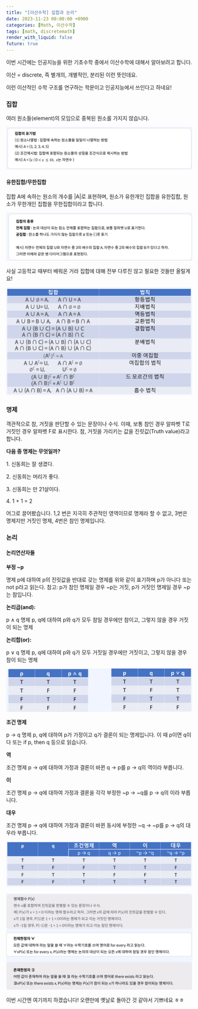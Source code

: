 ```yaml
---
title: "[이산수학] 집합과 논리"
date: 2023-11-23 00:00:00 +0900
categories: [Math, 이산수학]
tags: [math, discretemath]
render_with_liquid: false
future: true
---
```


이번 시간에는 인공지능을 위한 기초수학 중에서 이산수학에 대해서 알아보려고 합니다.

이산 = discrete, 즉 별개의, 개별적인, 분리된 이런 뜻인데요.

이런 이산적인 수학 구조를 연구하는 학문이고 인공지능에서 쓰인다고 하네요!

### **집합**

여러 원소들(element)의 모임으로 중복된 원소를 가지지 않습니다.

![Desktop View](/assets/img/Math/Discrete-Math/Set/1.png)

#### **유한집합/무한집합**

집합 A에 속하는 원소의 개수를 |A|로 표현하며, 원소가 유한개인 집합을 유한집합, 원소가 무한개인 집합을 무한집합이라고 합니다.

![Desktop View](/assets/img/Math/Discrete-Math/Set/2.png)

사실 고등학교 때부터 배워온 거라 집합에 대해 전부 다루진 않고 필요한 것들만 올릴게요!

![Desktop View](/assets/img/Math/Discrete-Math/Set/3.png)

### **명제**

객관적으로 참, 거짓을 판단할 수 있는 문장이나 수식. 이때, 보통 참인 경우 알파벳 T로 거짓인 경우 알파벳 F로 표시한다. 참, 거짓을 가리키는 값을 진릿값(Truth value)라고 합니다.

**다음 중 명제는 무엇일까?**

1\. 신동희는 잘 생겼다.

2\. 신동희는 머리가 좋다.

3\. 신동희는 만 21살이다.

4\. 1 + 1 = 2

어그로 끌어봤습니다. 1,2 번은 지극히 주관적인 영역이므로 명제라 할 수 없고, 3번은 명제지만 거짓인 명제, 4번은 참인 명제입니다.

### **논리**

#### **논리연산자들**

**부정 ~p**

명제 p에 대하여 p의 진릿값을 반대로 갖는 명제를 위와 같이 표기하며 p가 아니다 또는 not p라고 읽는다. 참고: p가 참인 명제일 경우 ~p는 거짓, p가 거짓인 명제일 경우 ~p는 참입니다.

**논리곱(and):**

p ∧ q 명제 p, q에 대하여 p와 q가 모두 참일 경우에만 참이고, 그렇지 않을 경우 거짓이 되는 명제

**논리합(or):**

p ∨ q 명제 p, q에 대하여 p와 q가 모두 거짓일 경우에만 거짓이고, 그렇지 않을 경우 참이 되는 명제

![Desktop View](/assets/img/Math/Discrete-Math/Set/4.png)

**조건 명제**

p → q 명제 p, q에 대하여 p가 가정이고 q가 결론이 되는 명제입니다. 이 때 p이면 q이다 또는 if p, then q 등으로 읽습니다.

**역**

조건 명제 p → q에 대하여 가정과 결론이 바뀐 q → p를 p → q의 역이라 부릅니다.

**이**

조건 명제 p → q에 대하여 가정과 결론을 각각 부정한 ~p → ~q를 p → q의 이라 부릅니다.

**대우**

조건 명제 p → q에 대하여 가정과 결론이 바뀐 동시에 부정한 ~q → ~p를 p → q의 대우라 부릅니다.

![Desktop View](/assets/img/Math/Discrete-Math/Set/5.png)

![Desktop View](/assets/img/Math/Discrete-Math/Set/6.png)

이번 시간엔 여기까지 하겠습니다! 오랜만에 옛날로 돌아간 것 같아서 기쁘네요 ㅎㅎ
